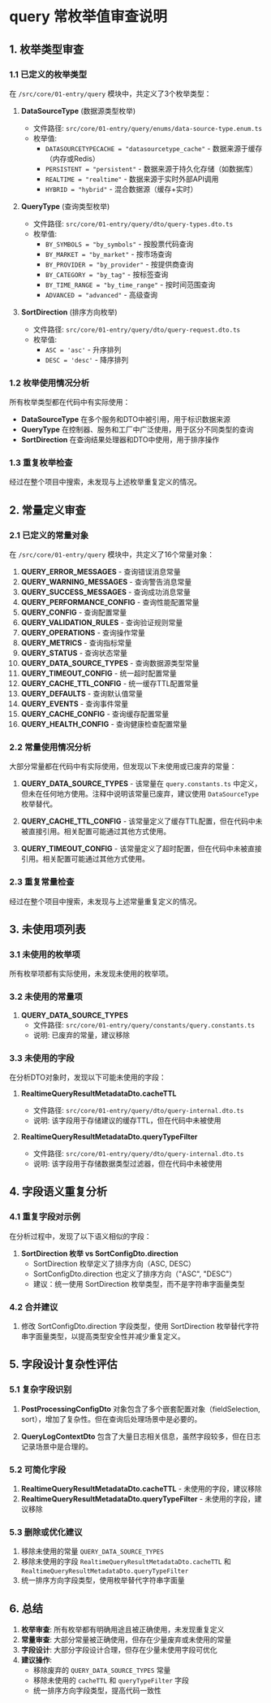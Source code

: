 # query 常枚举值审查说明

## 1. 枚举类型审查

### 1.1 已定义的枚举类型

在 `/src/core/01-entry/query` 模块中，共定义了3个枚举类型：

1. **DataSourceType** (数据源类型枚举)
   - 文件路径: `src/core/01-entry/query/enums/data-source-type.enum.ts`
   - 枚举值:
     - `DATASOURCETYPECACHE = "datasourcetype_cache"` - 数据来源于缓存（内存或Redis）
     - `PERSISTENT = "persistent"` - 数据来源于持久化存储（如数据库）
     - `REALTIME = "realtime"` - 数据来源于实时外部API调用
     - `HYBRID = "hybrid"` - 混合数据源（缓存+实时）

2. **QueryType** (查询类型枚举)
   - 文件路径: `src/core/01-entry/query/dto/query-types.dto.ts`
   - 枚举值:
     - `BY_SYMBOLS = "by_symbols"` - 按股票代码查询
     - `BY_MARKET = "by_market"` - 按市场查询
     - `BY_PROVIDER = "by_provider"` - 按提供商查询
     - `BY_CATEGORY = "by_tag"` - 按标签查询
     - `BY_TIME_RANGE = "by_time_range"` - 按时间范围查询
     - `ADVANCED = "advanced"` - 高级查询

3. **SortDirection** (排序方向枚举)
   - 文件路径: `src/core/01-entry/query/dto/query-request.dto.ts`
   - 枚举值:
     - `ASC = 'asc'` - 升序排列
     - `DESC = 'desc'` - 降序排列

### 1.2 枚举使用情况分析

所有枚举类型都在代码中有实际使用：

- **DataSourceType** 在多个服务和DTO中被引用，用于标识数据来源
- **QueryType** 在控制器、服务和工厂中广泛使用，用于区分不同类型的查询
- **SortDirection** 在查询结果处理器和DTO中使用，用于排序操作

### 1.3 重复枚举检查

经过在整个项目中搜索，未发现与上述枚举重复定义的情况。

## 2. 常量定义审查

### 2.1 已定义的常量对象

在 `/src/core/01-entry/query` 模块中，共定义了16个常量对象：

1. **QUERY_ERROR_MESSAGES** - 查询错误消息常量
2. **QUERY_WARNING_MESSAGES** - 查询警告消息常量
3. **QUERY_SUCCESS_MESSAGES** - 查询成功消息常量
4. **QUERY_PERFORMANCE_CONFIG** - 查询性能配置常量
5. **QUERY_CONFIG** - 查询配置常量
6. **QUERY_VALIDATION_RULES** - 查询验证规则常量
7. **QUERY_OPERATIONS** - 查询操作常量
8. **QUERY_METRICS** - 查询指标常量
9. **QUERY_STATUS** - 查询状态常量
10. **QUERY_DATA_SOURCE_TYPES** - 查询数据源类型常量
11. **QUERY_TIMEOUT_CONFIG** - 统一超时配置常量
12. **QUERY_CACHE_TTL_CONFIG** - 统一缓存TTL配置常量
13. **QUERY_DEFAULTS** - 查询默认值常量
14. **QUERY_EVENTS** - 查询事件常量
15. **QUERY_CACHE_CONFIG** - 查询缓存配置常量
16. **QUERY_HEALTH_CONFIG** - 查询健康检查配置常量

### 2.2 常量使用情况分析

大部分常量都在代码中有实际使用，但发现以下未使用或已废弃的常量：

1. **QUERY_DATA_SOURCE_TYPES** - 该常量在 `query.constants.ts` 中定义，但未在任何地方使用。注释中说明该常量已废弃，建议使用 `DataSourceType` 枚举替代。

2. **QUERY_CACHE_TTL_CONFIG** - 该常量定义了缓存TTL配置，但在代码中未被直接引用。相关配置可能通过其他方式使用。

3. **QUERY_TIMEOUT_CONFIG** - 该常量定义了超时配置，但在代码中未被直接引用。相关配置可能通过其他方式使用。

### 2.3 重复常量检查

经过在整个项目中搜索，未发现与上述常量重复定义的情况。

## 3. 未使用项列表

### 3.1 未使用的枚举项

所有枚举项都有实际使用，未发现未使用的枚举项。

### 3.2 未使用的常量项

1. **QUERY_DATA_SOURCE_TYPES**
   - 文件路径: `src/core/01-entry/query/constants/query.constants.ts`
   - 说明: 已废弃的常量，建议移除

### 3.3 未使用的字段

在分析DTO对象时，发现以下可能未使用的字段：

1. **RealtimeQueryResultMetadataDto.cacheTTL**
   - 文件路径: `src/core/01-entry/query/dto/query-internal.dto.ts`
   - 说明: 该字段用于存储建议的缓存TTL，但在代码中未被使用

2. **RealtimeQueryResultMetadataDto.queryTypeFilter**
   - 文件路径: `src/core/01-entry/query/dto/query-internal.dto.ts`
   - 说明: 该字段用于存储数据类型过滤器，但在代码中未被使用

## 4. 字段语义重复分析

### 4.1 重复字段对示例

在分析过程中，发现了以下语义相似的字段：

1. **SortDirection 枚举 vs SortConfigDto.direction**
   - SortDirection 枚举定义了排序方向（ASC, DESC）
   - SortConfigDto.direction 也定义了排序方向（"ASC", "DESC"）
   - 建议：统一使用 SortDirection 枚举类型，而不是字符串字面量类型

### 4.2 合并建议

1. 修改 SortConfigDto.direction 字段类型，使用 SortDirection 枚举替代字符串字面量类型，以提高类型安全性并减少重复定义。

## 5. 字段设计复杂性评估

### 5.1 复杂字段识别

1. **PostProcessingConfigDto** 对象包含了多个嵌套配置对象（fieldSelection, sort），增加了复杂性。但在查询后处理场景中是必要的。

2. **QueryLogContextDto** 包含了大量日志相关信息，虽然字段较多，但在日志记录场景中是合理的。

### 5.2 可简化字段

1. **RealtimeQueryResultMetadataDto.cacheTTL** - 未使用的字段，建议移除
2. **RealtimeQueryResultMetadataDto.queryTypeFilter** - 未使用的字段，建议移除

### 5.3 删除或优化建议

1. 移除未使用的常量 `QUERY_DATA_SOURCE_TYPES`
2. 移除未使用的字段 `RealtimeQueryResultMetadataDto.cacheTTL` 和 `RealtimeQueryResultMetadataDto.queryTypeFilter`
3. 统一排序方向字段类型，使用枚举替代字符串字面量

## 6. 总结

1. **枚举审查**: 所有枚举都有明确用途且被正确使用，未发现重复定义
2. **常量审查**: 大部分常量被正确使用，但存在少量废弃或未使用的常量
3. **字段设计**: 大部分字段设计合理，但存在少量未使用字段可优化
4. **建议操作**:
   - 移除废弃的 `QUERY_DATA_SOURCE_TYPES` 常量
   - 移除未使用的 `cacheTTL` 和 `queryTypeFilter` 字段
   - 统一排序方向字段类型，提高代码一致性